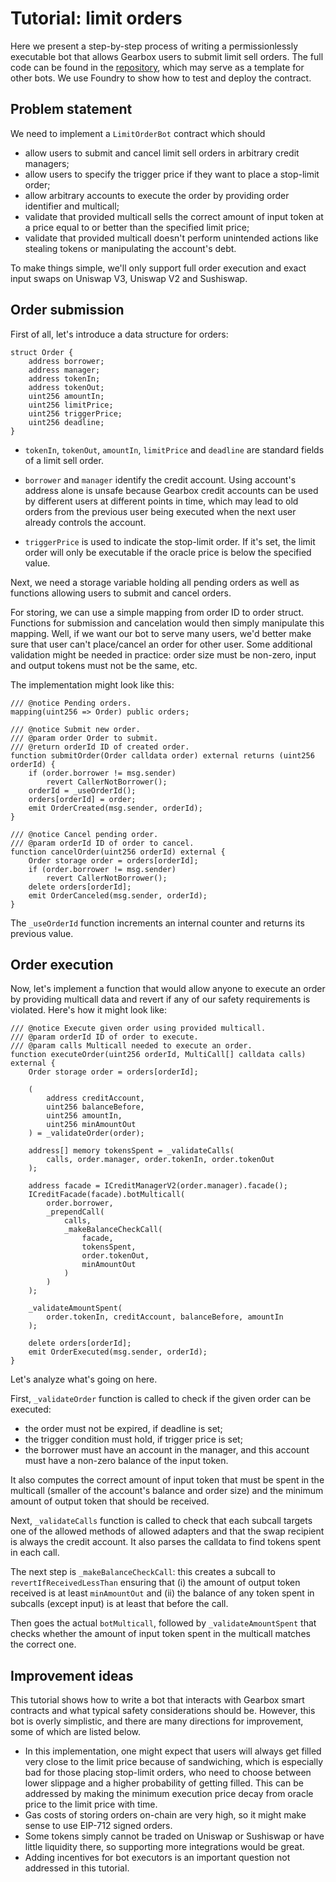# Tutorial: limit orders

Here we present a step-by-step process of writing a permissionlessly executable bot that allows Gearbox users to submit limit sell orders.
The full code can be found in the [repository](https://github.com/Gearbox-protocol/dev-bots-tutorial), which may serve as a template for other bots.
We use Foundry to show how to test and deploy the contract.

## Problem statement

We need to implement a `LimitOrderBot` contract which should
* allow users to submit and cancel limit sell orders in arbitrary credit managers;
* allow users to specify the trigger price if they want to place a stop-limit order;
* allow arbitrary accounts to execute the order by providing order identifier and multicall;
* validate that provided multicall sells the correct amount of input token at a price equal to or better than the specified limit price;
* validate that provided multicall doesn't perform unintended actions like stealing tokens or manipulating the account's debt.

To make things simple, we'll only support full order execution and exact input swaps on Uniswap V3, Uniswap V2 and Sushiswap.

## Order submission

First of all, let's introduce a data structure for orders:

```solidity
struct Order {
    address borrower;
    address manager;
    address tokenIn;
    address tokenOut;
    uint256 amountIn;
    uint256 limitPrice;
    uint256 triggerPrice;
    uint256 deadline;
}
```

* `tokenIn`, `tokenOut`, `amountIn`, `limitPrice` and `deadline` are standard fields of a limit sell order.

* `borrower` and `manager` identify the credit account.
Using account's address alone is unsafe because Gearbox credit accounts can be used by different users at different points in time, which may lead to old orders from the previous user being executed when the next user already controls the account.

* `triggerPrice` is used to indicate the stop-limit order.
If it's set, the limit order will only be executable if the oracle price is below the specified value.

Next, we need a storage variable holding all pending orders as well as functions allowing users to submit and cancel orders.

For storing, we can use a simple mapping from order ID to order struct.
Functions for submission and cancelation would then simply manipulate this mapping.
Well, if we want our bot to serve many users, we'd better make sure that user can't place/cancel an order for other user.
Some additional validation might be needed in practice: order size must be non-zero, input and output tokens must not be the same, etc.

The implementation might look like this:

```solidity
/// @notice Pending orders.
mapping(uint256 => Order) public orders;

/// @notice Submit new order.
/// @param order Order to submit.
/// @return orderId ID of created order.
function submitOrder(Order calldata order) external returns (uint256 orderId) {
    if (order.borrower != msg.sender)
        revert CallerNotBorrower();
    orderId = _useOrderId();
    orders[orderId] = order;
    emit OrderCreated(msg.sender, orderId);
}

/// @notice Cancel pending order.
/// @param orderId ID of order to cancel.
function cancelOrder(uint256 orderId) external {
    Order storage order = orders[orderId];
    if (order.borrower != msg.sender)
        revert CallerNotBorrower();
    delete orders[orderId];
    emit OrderCanceled(msg.sender, orderId);
}
```

The `_useOrderId` function increments an internal counter and returns its previous value.

## Order execution

Now, let's implement a function that would allow anyone to execute an order by providing multicall data and revert if any of our safety requirements is violated.
Here's how it might look like:

```solidity
/// @notice Execute given order using provided multicall.
/// @param orderId ID of order to execute.
/// @param calls Multicall needed to execute an order.
function executeOrder(uint256 orderId, MultiCall[] calldata calls) external {
    Order storage order = orders[orderId];

    (
        address creditAccount,
        uint256 balanceBefore,
        uint256 amountIn,
        uint256 minAmountOut
    ) = _validateOrder(order);

    address[] memory tokensSpent = _validateCalls(
        calls, order.manager, order.tokenIn, order.tokenOut
    );

    address facade = ICreditManagerV2(order.manager).facade();
    ICreditFacade(facade).botMulticall(
        order.borrower,
        _prependCall(
            calls,
            _makeBalanceCheckCall(
                facade,
                tokensSpent,
                order.tokenOut,
                minAmountOut
            )
        )
    );

    _validateAmountSpent(
        order.tokenIn, creditAccount, balanceBefore, amountIn
    );

    delete orders[orderId];
    emit OrderExecuted(msg.sender, orderId);
}
```

Let's analyze what's going on here.

First, `_validateOrder` function is called to check if the given order can be executed:
* the order must not be expired, if deadline is set;
* the trigger condition must hold, if trigger price is set;
* the borrower must have an account in the manager, and this account must have a non-zero balance of the input token.

It also computes the correct amount of input token that must be spent in the multicall (smaller of the account's balance and order size) and the minimum amount of output token that should be received.

Next, `_validateCalls` function is called to check that each subcall targets one of the allowed methods of allowed adapters and that the swap recipient is always the credit account.
It also parses the calldata to find tokens spent in each call.

The next step is `_makeBalanceCheckCall`: this creates a subcall to `revertIfReceivedLessThan` ensuring that (i) the amount of output token received is at least `minAmountOut` and (ii) the balance of any token spent in subcalls (except input) is at least that before the call.

Then goes the actual `botMulticall`, followed by `_validateAmountSpent` that checks whether the amount of input token spent in the multicall matches the correct one.

## Improvement ideas

This tutorial shows how to write a bot that interacts with Gearbox smart contracts and what typical safety considerations should be.
However, this bot is overly simplistic, and there are many directions for improvement, some of which are listed below.

* In this implementation, one might expect that users will always get filled very close to the limit price because of sandwiching, which is especially bad for those placing stop-limit orders, who need to choose between lower slippage and a higher probability of getting filled.
This can be addressed by making the minimum execution price decay from oracle price to the limit price with time.
* Gas costs of storing orders on-chain are very high, so it might make sense to use EIP-712 signed orders.
* Some tokens simply cannot be traded on Uniswap or Sushiswap or have little liquidity there, so supporting more integrations would be great.
* Adding incentives for bot executors is an important question not addressed in this tutorial.
